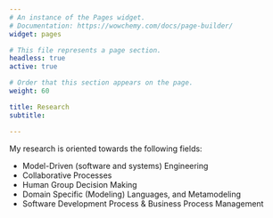 ```yaml
---
# An instance of the Pages widget.
# Documentation: https://wowchemy.com/docs/page-builder/
widget: pages

# This file represents a page section.
headless: true
active: true

# Order that this section appears on the page.
weight: 60

title: Research
subtitle:

---
```



My research is oriented towards the following fields:

  - Model-Driven (software and systems) Engineering
  - Collaborative Processes
  - Human Group Decision Making
  - Domain Specific (Modeling) Languages, and Metamodeling
  - Software Development Process & Business Process Management

